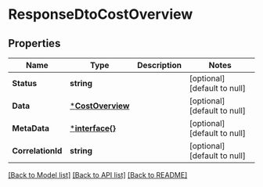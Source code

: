 # ResponseDtoCostOverview

## Properties
Name | Type | Description | Notes
------------ | ------------- | ------------- | -------------
**Status** | **string** |  | [optional] [default to null]
**Data** | [***CostOverview**](CostOverview.md) |  | [optional] [default to null]
**MetaData** | [***interface{}**](interface{}.md) |  | [optional] [default to null]
**CorrelationId** | **string** |  | [optional] [default to null]

[[Back to Model list]](../README.md#documentation-for-models) [[Back to API list]](../README.md#documentation-for-api-endpoints) [[Back to README]](../README.md)

